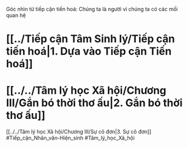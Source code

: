 Góc nhìn từ tiếp cận tiến hoá: Chúng ta là người vì chúng ta có các mối quan hệ
# [[../Tiếp cận Tâm Sinh lý/Tiếp cận tiến hoá|1. Dựa vào Tiếp cận Tiến hoá]]
# [[../../Tâm lý học Xã hội/Chương III/Gắn bó thời thơ ấu|2. Gắn bó thời thơ ấu]]
[[../../Tâm lý học Xã hội/Chương III/Sự cô đơn|3. Sự cô đơn]]
#Tiếp_cận_Nhân_văn-Hiện_sinh #Tâm_lý_học_Xã_hội 